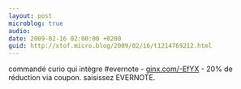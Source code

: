 ```yaml
---
layout: post
microblog: true
audio: 
date: 2009-02-16 02:00:00 +0200
guid: http://xtof.micro.blog/2009/02/16/t1214769212.html
---
```

commandé curio qui intègre #evernote - [ginx.com/-EfYX](http://ginx.com/-EfYX) - 20% de réduction via coupon. saisissez EVERNOTE.

